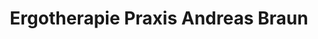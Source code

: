 ---
title: "Ergotherapie Praxis Andreas Braun"
url: /aldingen/ergotherapie-praxis-andreas-braun/
shop: Kosmetik
---